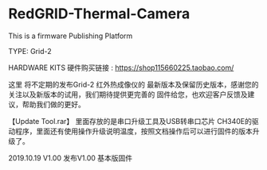 # RedGRID-Thermal-Camera
This is a firmware Publishing Platform 


TYPE: Grid-2 

HARDWARE KITS 
硬件购买链接 : https://shop115660225.taobao.com/



这里 将不定期的发布Grid-2 红外热成像仪的 最新版本及保留历史版本，感谢您的关注以及新版本的试用，我们期待提供更完善的 固件给您，也欢迎客户反馈及建议，帮助我们做的更好。








【Update Tool.rar】 里面存放的是串口升级工具及USB转串口芯片 CH340E的驱动程序，里面还有使用操作升级说明温度，按照文档操作后可以进行固件的版本升级了。


2019.10.19 V1.00
发布V1.00 基本版固件
